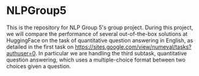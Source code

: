 # NLPGroup5

This is the repository for NLP Group 5's group project. During this project, we will compare the performance of several out-of-the-box solutions at HuggingFace on the task of quantitative question answering in English, as detailed in the first task on https://sites.google.com/view/numeval/tasks?authuser=0. In particular we are handling the third subtask, quantitative question answering, which uses a multiple-choice format between two choices given a question. 
